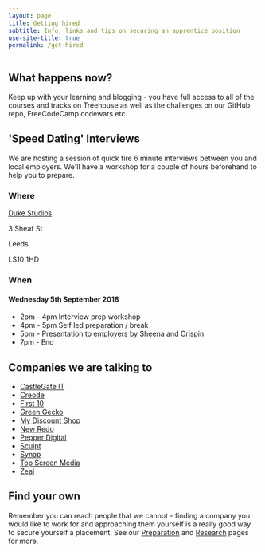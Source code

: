 ```yaml
---
layout: page
title: Getting hired
subtitle: Info, links and tips on securing an apprentice position
use-site-title: true
permalink: /get-hired
---
```


## What happens now?
Keep up with your learning and blogging - you have full access to all of the courses and tracks on Treehouse as well as the challenges on our GitHub repo, FreeCodeCamp codewars etc.


## 'Speed Dating' Interviews

We are hosting a session of quick fire 6 minute interviews between you and local employers. We'll have a workshop for a couple of hours beforehand to help you to prepare.

### Where
[Duke Studios](https://goo.gl/maps/V4d4NpeXiiL2)

3 Sheaf St

Leeds

LS10 1HD

### When
#### Wednesday 5th September 2018
* 2pm - 4pm Interview prep workshop
* 4pm - 5pm Self led preparation / break
* 5pm - Presentation to employers by Sheena and Crispin
* 7pm - End


## Companies we are talking to
* [CastleGate IT](https://www.castlegateit.co.uk/)
* [Creode](https://www.creode.co.uk/)
* [First 10](https://www.first10.co.uk/)
* [Green Gecko](https://greengeckodigital.co.uk)
* [My Discount Shop](https://www.mydiscountshop.co.uk/)
* [New Redo](https://www.newredo.com/)
* [Pepper Digital](https://www.pepperdigital.com/)
* [Sculpt](https://sculpt.digital/)
* [Synap](https://synap.ac/)
* [Top Screen Media](https://topscreenmedia.com/)
* [Zeal](https://wehavezeal.com/)

## Find your own
Remember you can reach people that we cannot - finding a company you would like to work for and approaching them yourself is a really good way to secure yourself a placement. See our [Preparation](preparation) and [Research](research) pages for more.
